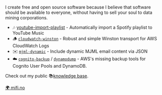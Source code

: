 I create free and open source software because I believe that software should be available to everyone, without having to sell your soul to data mining corporations.

- 🎶 [youtube-import-playlist](https://github.com/mifi/youtube-import-playlist) - Automatically import a Spotify playlist to YouTube Music
- 🪵 [`cloudwatch-winston`](https://github.com/mifi/cloudwatch-winston) - Robust and simple Winston transport for AWS CloudWatch Logs
- ✉️ [`mjml-dynamic`](https://github.com/mifi/mjml-dynamic) - Include dynamic MJML email content via JSON
- ☁️ [`cognito-backup`](https://github.com/mifi/cognito-backup) / [`dynamodump`](https://github.com/mifi/dynamodump) - AWS's missing backup tools for Cognito User Pools and DynamoDB.

Check out my public 📚[knowledge base](https://mifi.no/docs/).

[🌍 mifi.no](https://mifi.no/)
